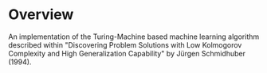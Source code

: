 # Overview

An implementation of the Turing-Machine based machine learning algorithm described within "Discovering Problem Solutions with Low Kolmogorov Complexity and High Generalization Capability" by Jürgen Schmidhuber (1994).